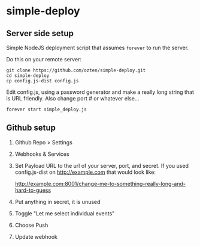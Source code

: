 # simple-deploy

## Server side setup
Simple NodeJS deployment script that assumes `forever` to run the server.

Do this on your remote server:

    git clone https://github.com/ozten/simple-deploy.git
    cd simple-deploy
    cp config.js-dist config.js

Edit config.js, using a password generator and make a really long string that is URL friendly. Also change port # or whatever else...

    forever start simple_deploy.js

## Github setup

1) Github Repo > Settings

2) Webhooks & Services

3) Set Payload URL to the url of your server, port, and secret. If you used config.js-dist on http://example.com that would look like:

    http://example.com:8001/change-me-to-something-really-long-and-hard-to-guess

4) Put anything in secret, it is unused

5) Toggle "Let me select individual events"

6) Choose Push

7) Update webhook